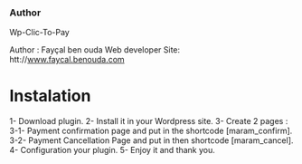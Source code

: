 ### Author
Wp-Clic-To-Pay

Author : Fayçal ben ouda
Web developer
Site: htt://www.faycal.benouda.com

# Instalation
 1- Download plugin.
 2- Install it in your Wordpress site.
 3- Create 2 pages :
  3-1- Payment confirmation page and put in the shortcode [maram_confirm].
   3-2- Payment Cancellation Page and put in then shortcode [maram_cancel].
 4- Configuration your plugin.
 5- Enjoy it and thank you.

